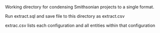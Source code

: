 Working directory for condensing Smithsonian projects to a single format.

Run extract.sql and save file to this directory as extract.csv

extrac.csv lists each configuration and all entities within that configuration


